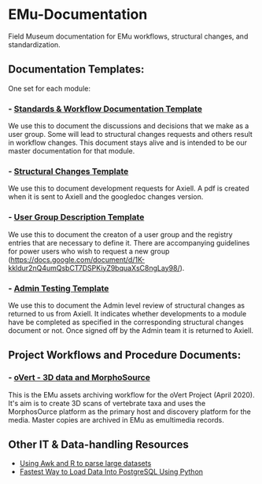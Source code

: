 # EMu-Documentation
Field Museum documentation for EMu workflows, structural changes, and standardization.

## Documentation Templates:
One set for each module:

### - [Standards & Workflow Documentation Template](https://docs.google.com/document/d/1L-lFa4STSxdCT8pe1EamQRyEgPI-yjHyAJ2L0id-170/)
We use this to document the discussions and decisions that we make as a user group. Some will lead to structural changes requests and others result in workflow changes. This document stays alive and is intended to be our master documentation for that module.

### - [Structural Changes Template](https://docs.google.com/document/d/19V6rYzCPe8_u5-JhoCf-sQ0zVDubF9xSHYqApmSaMaA/)
We use this to document development requests for Axiell. A pdf is created when it is sent to Axiell and the googledoc changes version.

### - [User Group Description Template](https://docs.google.com/document/d/1iJ2I_X79dxPpbptJXkG3lYbekszdSqJL5P5yLTYly_o/)
We use this to document the creaton of a user group and the registry entries that are necessary to define it. There are accompanying guidelines for power users who wish to request a new group (https://docs.google.com/document/d/1K-kkldur2nQ4umQsbCT7DSPKiyZ9bquaXsC8ngLay98/).

### - [Admin Testing Template](https://docs.google.com/document/d/16xxeky2kTEMUM4eW1GPQRQFUvvwUsG-gPhuRFNUWUa0/)
We use this to document the Admin level review of structural changes as returned to us from Axiell. It indicates whether developments to a module have be completed as specified in the corresponding structural changes document or not. Once signed off by the Admin team it is returned to Axiell.

## Project Workflows and Procedure Documents:

### - [oVert - 3D data and MorphoSource](https://github.com/fieldmuseum/EMu-Documentation/blob/master/oVert_FMNH_EMu_Data_WorkflowApril2020.pdf)
This is the EMu assets archiving workflow for the oVert Project (April 2020). It's aim is to create 3D scans of vertebrate taxa and uses the MorphosOurce platform as the primary host and discovery platform for the media. Master copies are archived in EMu as emultimedia records.


## Other IT & Data-handling Resources

- [Using Awk and R to parse large datasets](https://livefreeordichotomize.com/2019/06/04/using_awk_and_r_to_parse_25tb/)
- [Fastest Way to Load Data Into PostgreSQL Using Python](https://hakibenita.com/fast-load-data-python-postgresql)

